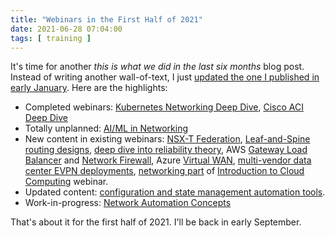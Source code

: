 ```yaml
---
title: "Webinars in the First Half of 2021"
date: 2021-06-28 07:04:00
tags: [ training ]
---
```

It's time for another _this is what we did in the last six months_ blog post. Instead of writing another wall-of-text, I just [updated the one I published in early January](/2021/01/planning-webinars-2021/). Here are the highlights:

* Completed webinars: [Kubernetes Networking Deep Dive](https://www.ipspace.net/Kubernetes_Networking_Deep_Dive), [Cisco ACI Deep Dive](https://www.ipspace.net/Cisco_ACI_Deep_Dive)
* Totally unplanned: [AI/ML in Networking](https://www.ipspace.net/AI_and_ML_in_Networking)
* New content in existing webinars: [NSX-T Federation](https://www.ipspace.net/VMware_NSX_Technical_Deep_Dive), [Leaf-and-Spine routing designs](https://my.ipspace.net/bin/list?id=Clos#L3_SINGLE), [deep dive into reliability theory](https://my.ipspace.net/bin/list?id=Reliability#SPEC_INTRO), AWS [Gateway Load Balancer](https://my.ipspace.net/bin/list?id=AWSNET#LB) and [Network Firewall](https://my.ipspace.net/bin/list?id=AWSNET#EXTSECURITY), Azure [Virtual WAN](https://my.ipspace.net/bin/list?id=AzureNet#WAN), [multi-vendor data center EVPN deployments](https://my.ipspace.net/bin/list?id=EVPN#MULTIVENDOR), [networking part](https://my.ipspace.net/bin/list?id=Cloud101#NET) of [Introduction to Cloud Computing](https://www.ipspace.net/Introduction_to_Cloud_Computing) webinar.
* Updated content: [configuration and state management automation tools](https://my.ipspace.net/bin/list?id=NetTools#CONFIG).
* Work-in-progress: [Network Automation Concepts](https://my.ipspace.net/bin/list?id=AutConcepts)

That's about it for the first half of 2021. I'll be back in early September.